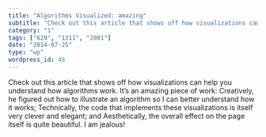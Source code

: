 ```yaml
---
title: "Algorithms Visualized: amazing"
subtitle: "Check out this article that shows off how visualizations can help you understand how algorithms work..."
category: "1"
tags: ["620", "1311", "2081"]
date: "2014-07-25"
type: "wp"
wordpress_id: 48
---
```

Check out this article that shows off how visualizations can help you understand how algorithms work. It’s an amazing piece of work: Creatively, he figured out how to illustrate an algorithm so I can better understand how it works; Technically, the code that implements these visualizations is itself very clever and elegant; and Aesthetically, the overall effect on the page itself is quite beautiful. I am jealous!
